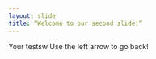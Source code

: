 ```yaml
---
layout: slide
title: “Welcome to our second slide!”
---
```

Your testsw
Use the left arrow to go back!
